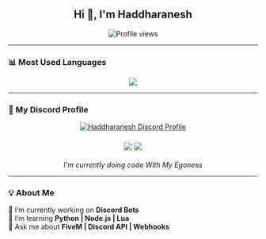 <h2 align="center">Hi 👋, I'm Haddharanesh</h2>

<p align="center">
  <img src="https://komarev.com/ghpvc/?username=Haddharanesh&label=Profile%20views&color=0e75b6&style=flat" alt="Profile views" />
</p>

---

### 📊 Most Used Languages

<p align="center">
  <img src="https://github-readme-stats.vercel.app/api/top-langs/?username=Haddharanesh&layout=compact&theme=tokyonight" />
</p>

---

### 💬 My Discord Profile

<p align="center">
  <a href="https://discord.com/users/843067007192530945" target="_blank">
    <img src="https://discord.c99.nl/widget/theme-4/843067007192530945.png" alt="Haddharanesh Discord Profile"/>
  </a>
</p>

<h3 align="center">
  <img src="https://img.shields.io/badge/Had-000000?style=for-the-badge&logo=web3&logoColor=white" />
  <img src="https://img.shields.io/badge/Verified-28a745?style=for-the-badge&logo=checkmarx&logoColor=white" />
</h3>

<p align="center"><i>I'm currently doing code With My Egoness</i></p>

---

### 💡 About Me

🔭 I’m currently working on **Discord Bots**  
🌱 I’m learning **Python | Node.js | Lua**  
💬 Ask me about **FiveM | Discord API | Webhooks**
